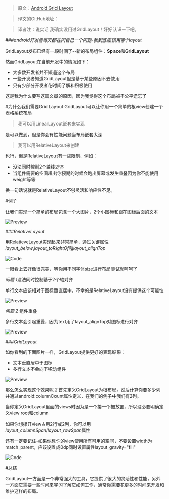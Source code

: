 >原文：[Android Grid Layout](https://medium.com/google-developer-experts/android-grid-layout-1faf0df8d6f2#.ldtru2yec)

>译文的GitHub地址：[]()

>译者注：说实话 我确实没用过GridLayout！好好认识一下吧。

###*android开发者每天都在问自己一个问题-我到底应该用哪个layout*

GridLayout发布已经有一段时间了--新的布局组件：**Space**和**GridLayout**

然而GridLayout在当前开发中的情况如下：

- 大多数开发者并不知道这个布局
- 一些开发者知道GridLayout但是基于某些原因不去使用
- 只有少部分开发者花时间了解和积极使用

这是我为什么要写这篇文章的原因，因为我觉得这个布局被不公平遗忘了

#为什么我们需要Grid Layout
GridLayout可以让你用一个简单的根view创建一个表格系统布局
>我可以用LinearLayout嵌套来实现

是可以做到，但是你会有性能问题当布局嵌套太深

>我可以用RelativeLayout来创建

也行，但是RelativeLayout有一些限制，例如：

- 没法同时控制2个轴线对齐
- 当组件需要的空间超出你预期的时候会跑出屏幕或发生重叠因为你不能使用weight等等

换一句话说就是RelativeLayout不够灵活和响应性不足。

#例子

让我们实现一个简单的布局包含一个大图片，2个小图标和跟在图标后面的文本

![Preview](https://cdn-images-1.medium.com/max/800/1*hm-KJs7FJG5qtHglpvWYSQ.png)

###*RelativeLayout*

用RelatieveLayout实现起来非常简单，通过关键属性*layout_below*,*layout_toRightOf*和*layout_alignTop*

![Code](https://cdn-images-1.medium.com/max/800/1*orH45OZ2t_qeoEfSHzaZtA.png)

一眼看上去好像很完美，等你用不同字体size进行布局测试就呵呵了

*问题 1*没法同时控制基于2个轴对齐

单行文本应该相对于图标垂直居中，不幸的是RelativeLayout没有提供这个可能性

![Preview](https://cdn-images-1.medium.com/max/800/1*1pxJm-XLyhFHoIzZf65CdQ.png)

*问题 2* 组件重叠

多行文本会引起重叠，因为text用了layout_alignTop对图标进行对齐

![Preview](https://cdn-images-1.medium.com/max/800/1*uemGANLvCQv-tdfyadqnqA.png)

###*GridLayout*

如你看到的下面图片一样，GridLayout提供更好的表现结果：

- 文本垂直居中于图标
- 多行文本不会向下移动组件

![Preview](https://cdn-images-1.medium.com/max/800/1*Dz8SX4ju0NEW4OL6sHeI5g.png)

那么怎么实现这个效果呢？首先定义GridLayout为根布局。然后计算你要多少列并通过android:columnCount属性定义，在我们的例子中我们有2列。

当你定义GridLayout里面的views时因为是一个接一个被放置，所以没必要明确定义view root和column

如果你想撑开view占用2行或2列，你可以用*layout_columnSpan*/*layout_rowSpan*属性

还有一定要记住-如果你想你的view使用所有可用的空间，不要设置width为match_parent，应该设置成0dp同时设置属性layout_gravity="fill"

![Code](https://cdn-images-1.medium.com/max/800/1*lSg-UAbQTJkG4pVMM34YaA.png)


#总结

GridLayout一方面是一个非常强大的工具，它提供了很大的灵活性和性能，另外一方面它需要一些时间来学习了解它如何工作，通常你需要花更多的时间来开发和维护这样的布局。















